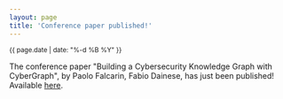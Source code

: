 ```yaml
---
layout: page
title: 'Conference paper published!'
---
```


<small>{{ page.date | date: "%-d %B %Y" }}</small>

The conference paper "Building a Cybersecurity Knowledge Graph with CyberGraph", by Paolo Falcarin, Fabio Dainese, has just been published! Available [here](https://doi.org/10.1145/3643662.3643962).

